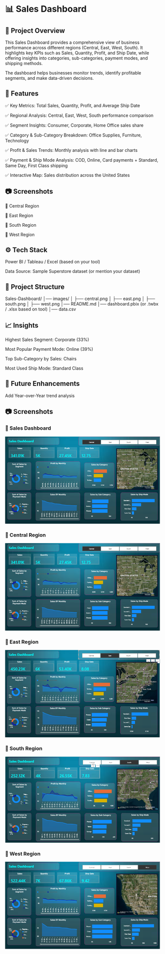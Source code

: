 # 📊 Sales Dashboard
## 📌 Project Overview

This Sales Dashboard provides a comprehensive view of business performance across different regions (Central, East, West, South).
It highlights key KPIs such as Sales, Quantity, Profit, and Ship Date, while offering insights into categories, sub-categories, payment modes, and shipping methods.

The dashboard helps businesses monitor trends, identify profitable segments, and make data-driven decisions.

## 🚀 Features

✅ Key Metrics: Total Sales, Quantity, Profit, and Average Ship Date

✅ Regional Analysis: Central, East, West, South performance comparison

✅ Segment Insights: Consumer, Corporate, Home Office sales share

✅ Category & Sub-Category Breakdown: Office Supplies, Furniture, Technology

✅ Profit & Sales Trends: Monthly analysis with line and bar charts

✅ Payment & Ship Mode Analysis: COD, Online, Card payments + Standard, Same Day, First Class shipping

✅ Interactive Map: Sales distribution across the United States

## 📷 Screenshots
🔹 Central Region

🔹 East Region

🔹 South Region

🔹 West Region

## ⚙️ Tech Stack

Power BI / Tableau / Excel (based on your tool)

Data Source: Sample Superstore dataset (or mention your dataset)

## 📂 Project Structure
Sales-Dashboard/
│── images/
│   ├── central.png
│   ├── east.png
│   ├── south.png
│   ├── west.png
│── README.md
│── dashboard.pbix (or .twbx / .xlsx based on tool)
│── data.csv

## 📈 Insights

Highest Sales Segment: Corporate (33%)

Most Popular Payment Mode: Online (39%)

Top Sub-Category by Sales: Chairs

Most Used Ship Mode: Standard Class

## 🔮 Future Enhancements

Add Year-over-Year trend analysis

## 📷 Screenshots
### 🔹 Sales Dashboard
![Dashboard](images/Dashboard.PNG)

### 🔹 Central Region
![Central Dashboard](images/central.PNG)

### 🔹 East Region
![East Dashboard](images/east.PNG)

### 🔹 South Region
![South Dashboard](images/south.PNG)

### 🔹 West Region
![West Dashboard](images/west.PNG)

